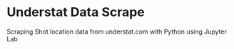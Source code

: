 # Understat Data Scrape
Scraping Shot location data from understat.com with Python using Jupyter Lab
